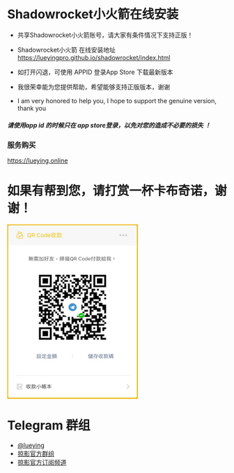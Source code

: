 # Shadowrocket小火箭在线安装 
- 共享Shadowrocket小火箭账号，请大家有条件情况下支持正版！

- Shadowrocket小火箭 在线安装地址 https://lueyingpro.github.io/shadowrocket/index.html
- 如打开闪退，可使用 APPID 登录App Store 下载最新版本

- 我很荣幸能为您提供帮助，希望能够支持正版版本，谢谢
- I am very honored to help you, I hope to support the genuine version, thank you
  

##### 请使用app id 的时候只在 app store登录，以免对您的造成不必要的损失 ！

### 服务购买
https://lueying.online

# 如果有帮到您，请打赏一杯卡布奇诺，谢谢！


<img src="./421582951065_.pic.jpg" width = "300" height = "400" alt="二维码赞赏" align=center />


# Telegram 群组
  * [@lueying](https://t.me/lueying) 
  * [掠影官方群组](https://t.me/lueying_b)
  * [掠影官方订阅频道](https://t.me/lueying_a)
